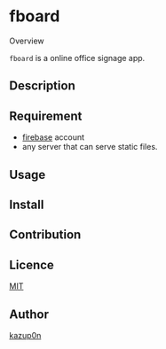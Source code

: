 fboard
====

Overview

`fboard` is a online office signage app.

## Description

## Requirement

- [firebase](https://firebase.com) account
- any server that can serve static files.

## Usage

## Install

## Contribution

## Licence

[MIT](https://github.com/tcnksm/tool/blob/master/LICENCE)

## Author

[kazup0n](https://github.com/kazup0n)
